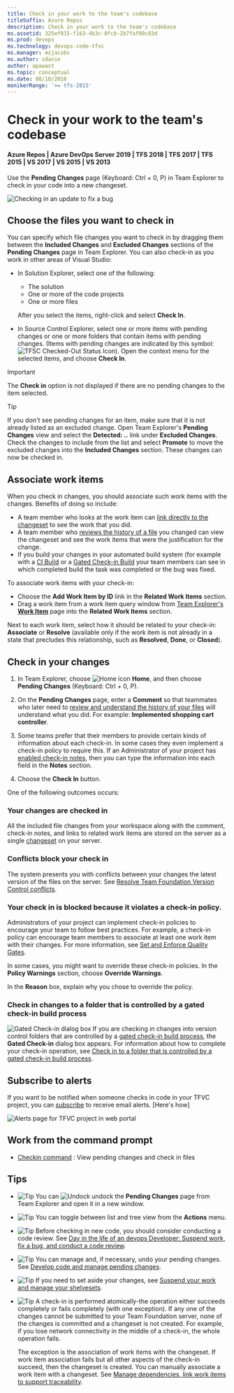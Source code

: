 ```yaml
---
title: Check in your work to the team's codebase
titleSuffix: Azure Repos
description: Check in your work to the team's codebase
ms.assetid: 325ef815-f163-4b3c-8fcb-2b7faf09c83d
ms.prod: devops
ms.technology: devops-code-tfvc
ms.manager: mijacobs
ms.author: sdanie
author: apawast
ms.topic: conceptual
ms.date: 08/10/2016
monikerRange: '>= tfs-2015'
---
```



# Check in your work to the team's codebase

#### Azure Repos | Azure DevOps Server 2019 | TFS 2018 | TFS 2017 | TFS 2015 | VS 2017 | VS 2015 | VS 2013

Use the **Pending Changes** page (Keyboard: Ctrl + 0, P) in Team Explorer to check in your code into a new changeset.

![Checking in an update to fix a bug](_img/check-your-work-team-codebase/IC593474.png)

<a name="include_exclude"></A>

## Choose the files you want to check in

You can specify which file changes you want to check in by dragging them between the **Included Changes** and **Excluded Changes** sections of the **Pending Changes** page in Team Explorer. 
You can also check-in as you work in other areas of Visual Studio:

-   In Solution Explorer, select one of the following:

    -   The solution
    -   One or more of the code projects
    -   One or more files   

    After you select the items, right-click and select **Check In**.   

-   In Source Control Explorer, select one or more items with pending changes or one or more folders that contain items with pending changes. (Items with pending changes are indicated by this symbol: ![TFSC Checked-Out Status Icon](_img/check-your-work-team-codebase/IC51402.gif)). Open the context menu for the selected items, and choose **Check In**.   

   
> [!IMPORTANT]   
> The **Check in** option is not displayed if there are no pending changes to the item selected.

> [!TIP]   
> If you don't see pending changes for an item, make sure that it is not already listed as an excluded change. Open Team Explorer's **Pending Changes** view and select the 
> **Detected: ..** link under **Excluded Changes**. Check the changes to include from the list and select **Promote** to move the excluded changes into the **Included Changes** section.
> These changes can now be checked in.

## Associate work items

When you check in changes, you should associate such work items with the changes. Benefits of doing so include:

-   A team member who looks at the work item can [link directly to the changeset](../../boards/queries/link-work-items-support-traceability.md) to see the work that you did.
-   A team member who [reviews the history of a file](view-manage-past-versions.md) you changed can view the changeset and see the work items that were the justification for the change.
-   If you build your changes in your automated build system (for example with a [CI Build](../../pipelines/build/triggers.md) or a [Gated Check-in Build](../../pipelines/build/repository.md) your team members can see in which completed build the task was completed or the bug was fixed.

To associate work items with your check-in:

-   Choose the **Add Work Item by ID** link in the **Related Work Items** section.
-   Drag a work item from a work item query window from [Team Explorer's **Work Item**](../../boards/queries/using-queries.md) page into the **Related Work Items** section.

Next to each work item, select how it should be related to your check-in: **Associate** or **Resolve** (available only if the work item is not already in a state that precludes this relationship, such as **Resolved**, **Done**, or **Closed**).   

## Check in your changes

1.  In Team Explorer, choose ![Home icon](_img/check-your-work-team-codebase/IC547418.png) **Home**, and then choose **Pending Changes** (Keyboard: Ctrl + 0, P).

2.  On the **Pending Changes** page, enter a **Comment** so that teammates who later need to [review and understand the history of your files](view-manage-past-versions.md) will understand what you did. For example: **Implemented shopping cart controller**.

3.  Some teams prefer that their members to provide certain kinds of information about each check-in. In some cases they even implement a check-in policy to require this. If an Administrator of your project has [enabled check-in notes](configure-check-notes.md), then you can type the information into each field in the **Notes** section.

4.  Choose the **Check In** button.

One of the following outcomes occurs:

### Your changes are checked in

All the included file changes from your workspace along with the comment, check-in notes, and links to related work items are stored on the server as a single [changeset](find-view-changesets.md) on your server.

### Conflicts block your check in

The system presents you with conflicts between your changes the latest version of the files on the server. See [Resolve Team Foundation Version Control conflicts](resolve-team-foundation-version-control-conflicts.md).

### Your check in is blocked because it violates a check-in policy.

Administrators of your project can implement check-in policies to encourage your team to follow best practices. For example, a check-in policy can encourage team members to associate at least one work item with their changes. For more information, see [Set and Enforce Quality Gates](set-enforce-quality-gates.md).

In some cases, you might want to override these check-in policies. In the **Policy Warnings** section, choose **Override Warnings**.

In the **Reason** box, explain why you chose to override the policy.

### Check in changes to a folder that is controlled by a gated check-in build process

 ![Gated Check-in dialog box](_img/check-your-work-team-codebase/IC572351.png)
If you are checking in changes into version control folders that are controlled by a [gated check-in build process](../../pipelines/build/repository.md), the **Gated Check-in** dialog box appears. For information about how to complete your check-in operation, see [Check in to a folder that is controlled by a gated check-in build process](check-folder-controlled-by-gated-check-build-process.md).

## Subscribe to alerts

If you want to be notified when someone checks in code in your TFVC project, you can [subscribe](https://msdn.microsoft.com/library/ms181334) to receive email alerts. [Here's how]

![Alerts page for TFVC project in web portal](_img/check-your-work-team-codebase/IC720120.png)

## Work from the command prompt

-    [Checkin command](checkin-command.md) : View pending changes and check in files

## Tips


-   ![Tip](_img/check-your-work-team-codebase/IC572374.png) You can ![Undock](_img/check-your-work-team-codebase/IC667296.png) undock the **Pending Changes** page from Team Explorer and open it in a new window.

-   ![Tip](_img/check-your-work-team-codebase/IC572374.png) You can toggle between list and tree view from the **Actions** menu.

-   ![Tip](_img/check-your-work-team-codebase/IC572374.png) Before checking in new code, you should consider conducting a code review. See [Day in the life of an devops Developer: Suspend work, fix a bug, and conduct a code review](day-life-alm-developer-suspend-work-fix-bug-conduct-code-review.md).

-   ![Tip](_img/check-your-work-team-codebase/IC572374.png) You can manage and, if necessary, undo your pending changes. See [Develop code and manage pending changes](develop-code-manage-pending-changes.md).

-   ![Tip](_img/check-your-work-team-codebase/IC572374.png) If you need to set aside your changes, see [Suspend your work and manage your shelvesets](suspend-your-work-manage-your-shelvesets.md).

-   ![Tip](_img/check-your-work-team-codebase/IC572374.png) A check-in is performed atomically-the operation either succeeds completely or fails completely (with one exception). If any one of the changes cannot be submitted to your Team Foundation server, none of the changes is committed and a changeset is not created. For example, if you lose network connectivity in the middle of a check-in, the whole operation fails.

    The exception is the association of work items with the changeset. If work item association fails but all other aspects of the check-in succeed, then the changeset is created. You can manually associate a work item with a changeset. See [Manage dependencies, link work items to support traceability](../../boards/queries/link-work-items-support-traceability.md).
